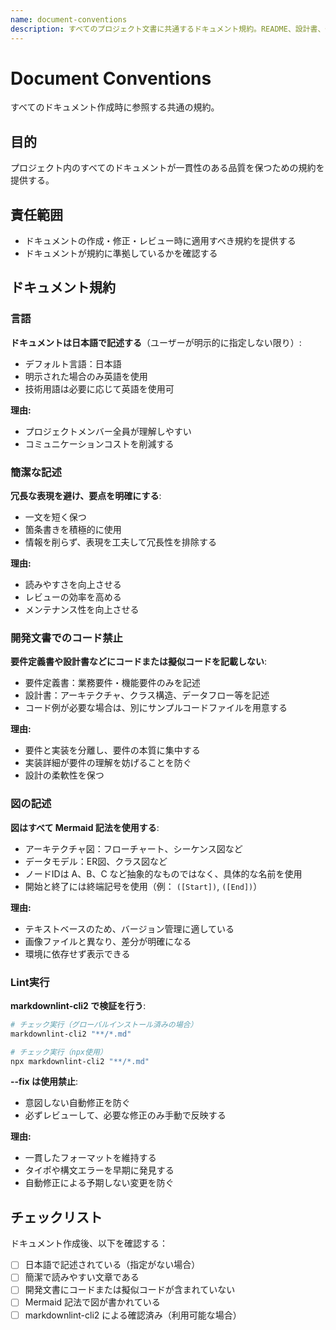 ```yaml
---
name: document-conventions
description: すべてのプロジェクト文書に共通するドキュメント規約。README、設計書、仕様書などのマークダウンファイル作成・修正・レビュー時に使用する。
---
```


# Document Conventions

すべてのドキュメント作成時に参照する共通の規約。

## 目的

プロジェクト内のすべてのドキュメントが一貫性のある品質を保つための規約を提供する。

## 責任範囲

- ドキュメントの作成・修正・レビュー時に適用すべき規約を提供する
- ドキュメントが規約に準拠しているかを確認する

## ドキュメント規約

### 言語

**ドキュメントは日本語で記述する**（ユーザーが明示的に指定しない限り）:

- デフォルト言語：日本語
- 明示された場合のみ英語を使用
- 技術用語は必要に応じて英語を使用可

**理由:**
- プロジェクトメンバー全員が理解しやすい
- コミュニケーションコストを削減する

### 簡潔な記述

**冗長な表現を避け、要点を明確にする**:

- 一文を短く保つ
- 箇条書きを積極的に使用
- 情報を削らず、表現を工夫して冗長性を排除する

**理由:**
- 読みやすさを向上させる
- レビューの効率を高める
- メンテナンス性を向上させる

### 開発文書でのコード禁止

**要件定義書や設計書などにコードまたは擬似コードを記載しない**:

- 要件定義書：業務要件・機能要件のみを記述
- 設計書：アーキテクチャ、クラス構造、データフロー等を記述
- コード例が必要な場合は、別にサンプルコードファイルを用意する

**理由:**
- 要件と実装を分離し、要件の本質に集中する
- 実装詳細が要件の理解を妨げることを防ぐ
- 設計の柔軟性を保つ

### 図の記述

**図はすべて Mermaid 記法を使用する**:

- アーキテクチャ図：フローチャート、シーケンス図など
- データモデル：ER図、クラス図など
- ノードIDは A、B、C など抽象的なものではなく、具体的な名前を使用
- 開始と終了には終端記号を使用（例： `([Start])`, `([End])`）

**理由:**
- テキストベースのため、バージョン管理に適している
- 画像ファイルと異なり、差分が明確になる
- 環境に依存せず表示できる

### Lint実行

**markdownlint-cli2 で検証を行う**:

```bash
# チェック実行（グローバルインストール済みの場合）
markdownlint-cli2 "**/*.md"

# チェック実行（npx使用）
npx markdownlint-cli2 "**/*.md"
```

**--fix は使用禁止**:

- 意図しない自動修正を防ぐ
- 必ずレビューして、必要な修正のみ手動で反映する

**理由:**
- 一貫したフォーマットを維持する
- タイポや構文エラーを早期に発見する
- 自動修正による予期しない変更を防ぐ

## チェックリスト

ドキュメント作成後、以下を確認する：

- [ ] 日本語で記述されている（指定がない場合）
- [ ] 簡潔で読みやすい文章である
- [ ] 開発文書にコードまたは擬似コードが含まれていない
- [ ] Mermaid 記法で図が書かれている
- [ ] markdownlint-cli2 による確認済み（利用可能な場合）
